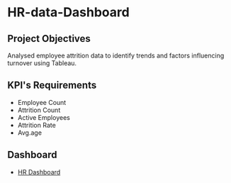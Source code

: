 # HR-data-Dashboard
## Project Objectives
Analysed employee attrition data to identify trends and factors influencing turnover using 
Tableau.
## KPI's Requirements
- Employee Count
- Attrition Count
- Active Employees
- Attrition Rate
- Avg.age
## Dashboard
- <a href="https://github.com/Gayathri16052002/HR-data-Dashboard/blob/main/HR%20Data%20Dashboard.twbx">HR Dashboard</a>
